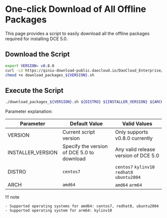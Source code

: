 # One-click Download of All Offline Packages

This page provides a script to easily download all the offline packages required for installing DCE 5.0.

## Download the Script

```bash
export VERSION= v0.8.0
curl -LO https://qiniu-download-public.daocloud.io/DaoCloud_Enterprise/dce5/download_packages_${VERSION}.sh
chmod +x download_packages_${VERSION}.sh
```

## Execute the Script

```bash
./download_packages_${VERSION}.sh ${DISTRO} ${INSTALLER_VERSION} ${ARCH}
```

Parameter explanation:

| Parameter | Default Value | Valid Values |
| ---- | ---- | ---- |
| VERSION | Current script version | Only supports v0.8.0 currently |
| INSTALLER_VERSION | Specify the version of DCE 5.0 to download | Any valid release version of DCE 5.0 |
| DISTRO | `centos7` | `centos7` `kylinv10` `redhat8` `ubuntu2004` |
| ARCH | `amd64` | `amd64` `arm64` |

!!! note

    - Supported operating systems for amd64: centos7, redhat8, ubuntu2004
    - Supported operating system for arm64: kylinv10
